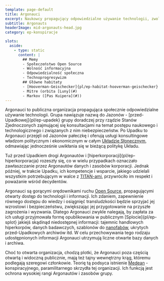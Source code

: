 ```yaml
---
template: page-default
title: Argonauci
excerpt: Naukowcy propagujący odpowiedzialne używanie technologii, zwolennicy podejścia Open Source
subtitle: Argonauts
headerImage: mid-argonauts-head.jpg
category: ep-konspiracje

slots:
  aside:
    - type: static
      content: |
        ## Memy
        - Społeczeństwo Open Source
        - Wolność informacyjna
        - Odpowiedzialność społeczna
        - Technoprogresywizm
        ## Główne habitaty
        - [Hooverman-Geischecker]{pl/ep-habitat-hooverman-geischecker} ([Słońce]{pl/ep-atlas-slonce})
        - Mitre (orbita [Luny](#)
        - Markov ([Pas Kuipera](#))
---
```

Argonauci to publiczna organizacja propagująca społecznie odpowiedzialne używanie technologii. Grupa nawiązuje nazwą do Jazonów - [przed-Upadkowej]{pl/ep-upadek} grupy doradczej przy rządzie Stanów Zjednoczonych zajmującej się konsultacjami na temat postępu naukowego i technologicznego i związanych z nim niebezpieczeństw. Po Upadku to Argonauci przejęli od Jazonów pałeczkę i oferują usługi konsultingowe władzom politycznym i ekonomicznym w całym [Układzie Słonecznym](#), odmawiając jednocześnie uwikłania się w bieżącą politykę Układu.

Tuż przed Upadkiem drogi Argonautów i [hiperkorporacji]{pl/ep-hiperkorporacja} rozeszły się, co w wielu przypadkach oznaczało zawłaszczanie przez Argonautów danych i zasobów korporacji. Jednak później, w trakcie Upadku, ich kompetencje i wsparcie, jakiego udzielali wszystkim potrzebującym w walce z [TITAN-ami](#), przywróciło im respekt i poważanie wśród decydentów.

Argonauci są gorącymi orędownikami ruchu [Open Source](https://pl.wikipedia.org/wiki/Otwarte_oprogramowanie), propagującymi otwarty dostęp do technologii i informacji. Ich zdaniem, zapewnienie równego dostępu do wiedzy i osiągnięć transludzkości będzie sprzyjać jej wzrostowi i bezpieczeństwu, zwiększając jej przygotowanie na przyszłe zagrożenia i wyzwania. Dlatego Argonauci zwykle nalegają, by zapłata za ich usługi przyjmowała formę opublikowania w publicznym [Splocie]{pl/ep-splot} jakiejś skądinąd niedostępnej informacji: tajemnic handlowych hiperkorpów, danych badawczych, szablonów do [nanofabów](#), ukrytych przed-Upadkowych archiwów itd. W celu przechowywania tego rodzaju udostępnionych informacji Argonauci utrzymują liczne otwarte bazy danych i archiwa.

Choć to otwarta organizacja, chodzą plotki, że Argonauci poza częścią otwartą i widoczną publicznie, mają też tajny wewnętrzny krąg, któremu podlegają szeregowi członkowie. Teorię tą podsyca istnienie [Medean](#) - konspiracyjnego, paramilitarnego skrzydła tej organizacji. Ich funkcją jest ochrona wysokiej rangi Argonautów i zasobów grupy.

